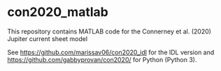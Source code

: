 # con2020_matlab
This repository contains MATLAB code for the Connerney et al. (2020) Jupiter current sheet model

See https://github.com/marissav06/con2020_idl for the IDL version and https://github.com/gabbyprovan/con2020/ for Python (Python 3).


